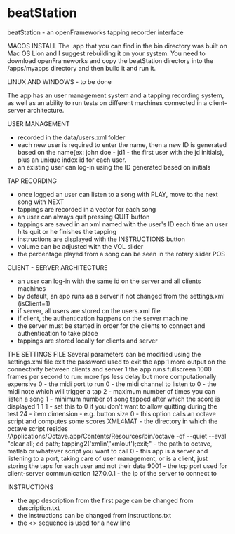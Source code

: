 beatStation
===========

beatStation - an openFrameworks tapping recorder interface 

MACOS INSTALL
The .app that you can find in the bin directory was built on Mac OS Lion and I suggest rebuilding it on your system. 
You need to download openFrameworks and copy the beatStation directory into the /apps/myapps directory and then build it and run it.

LINUX AND WINDOWS - to be done

The app has an user management system and a tapping recording system, as well as an ability to run tests on different machines connected in a client-server architecture. 

USER MANAGEMENT
- recorded in the data/users.xml folder
- each new user is required to enter the name, then a new ID is generated based on the name(ex: john doe - jd1 - the first user with the jd initials), plus an unique index id for each user. 
- an existing user can log-in using the ID generated based on initials

TAP RECORDING
- once logged an user can listen to a song with PLAY, move to the next song with NEXT
- tappings are recorded in a vector for each song
- an user can always quit pressing QUIT button
- tappings are saved in an xml named with the user's ID each time an user hits quit or he finishes the tapping
- instructions are displayed with the INSTRUCTIONS button
- volume can be adjusted with the VOL slider
- the percentage played from a song can be seen in the rotary slider POS

CLIENT - SERVER ARCHITECTURE
- an user can log-in with the same id on the server and all clients machines
- by default, an app runs as a server if not changed from the settings.xml (isClient=1)
- if server, all users are stored on the users.xml file
- if client, the authentication happens on the server machine
- the server must be started in order for the clients to connect and authentication to take place
- tappings are stored locally for clients and server

THE SETTINGS FILE
Several parameters can be modified using the settings.xml file
<settings>
    <passToExit>exit</passToExit> the password used to exit the app
    <verbose>1</verbose> more output on the connectivity between clients and server
    <fullscreen>1</fullscreen> the app runs fullscreen
    <fps>1000</fps> frames per second to run: more fps less delay but more computationally expensive
    <midiPort>0</midiPort> - the midi port to run
    <midiChannel>0</midiChannel> - the midi channel to listen to
    <midiNote>0</midiNote> - the midi note which will trigger a tap
    <noPlays>2</noPlays> - maximum number of times you can listen a song
    <minTaps>1</minTaps> - minimum number of song tapped after which the score is displayed
    <tapWithSpace>1</tapWithSpace>
    <tapWithTab>1</tapWithTab>
    <canQuit>1</canQuit> - set this to 0 if you don't want to allow quitting during the test
    <itemDimGUI>24</itemDimGUI> - item dimension - e.g. button size 
    <launchScript>0</launchScript> - this option calls an octave script and computes some scores
    <scriptDirectory>XML4MAT</scriptDirectory> - the directory in which the octave script resides
    <appToLaunchPath>/Applications/Octave.app/Contents/Resources/bin/octave -qf --quiet --eval "clear all; cd path; tapping2('xmlin','xmlout');exit;"</appToLaunchPath> - the path to octave, matlab or whatever script you want to call
    <isClient>0</isClient> - this app is a server and listening to a port, taking care of user management, or is a client, just storing the taps for each user and not their data
    <tcpPort>9001</tcpPort> - the tcp port used for client-server communication 
    <ipServer>127.0.0.1</ipServer> - the ip of the server to connect to
</settings>

INSTRUCTIONS
- the app description from the first page can be changed from description.txt
- the instructions can be changed from instructions.txt
- the <> sequence is used for a new line

